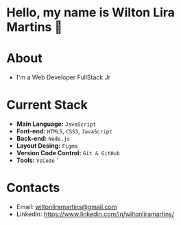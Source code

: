 # Hello, my name is Wilton Lira Martins 👋

# About
- I'm a Web Developer FullStack Jr


# Current Stack
- **Main Language:** `JavaScript` 
- **Font-end:** `HTML5`, `CSS3`, `JavaScript`
- **Back-end:** `Node.js`
- **Layout Desing:** `Figma`  
- **Version Code Control:** `Git & GitHub`
- **Tools:** `VsCode`
`
# Contacts
- Email: wiltonliramartins@gmail.com
- Linkedin: https://www.linkedin.com/in/wiltonliramartins/
